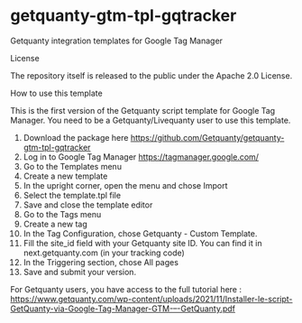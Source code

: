 # getquanty-gtm-tpl-gqtracker
Getquanty integration templates for Google Tag Manager

License

The repository itself is released to the public under the Apache 2.0 License.

How to use this template

This is the first version of the Getquanty script template for Google Tag Manager. You need to be a Getquanty/Livequanty user to use this template.

1. Download the package here https://github.com/Getquanty/getquanty-gtm-tpl-gqtracker
2. Log in to Google Tag Manager https://tagmanager.google.com/
3. Go to the Templates menu
4. Create a new template
5. In the upright corner, open the menu and chose Import
6. Select the template.tpl file
7. Save and close the template editor
8. Go to the Tags menu
9. Create a new tag
10. In the Tag Configuration, chose Getquanty - Custom Template.
11. Fill the site_id field with your Getquanty site ID. You can find it in next.getquanty.com (in your tracking code)
12. In the Triggering section, chose All pages
13. Save and submit your version.


For Getquanty users, you have access to the full tutorial here : https://www.getquanty.com/wp-content/uploads/2021/11/Installer-le-script-GetQuanty-via-Google-Tag-Manager-GTM-–-GetQuanty.pdf
